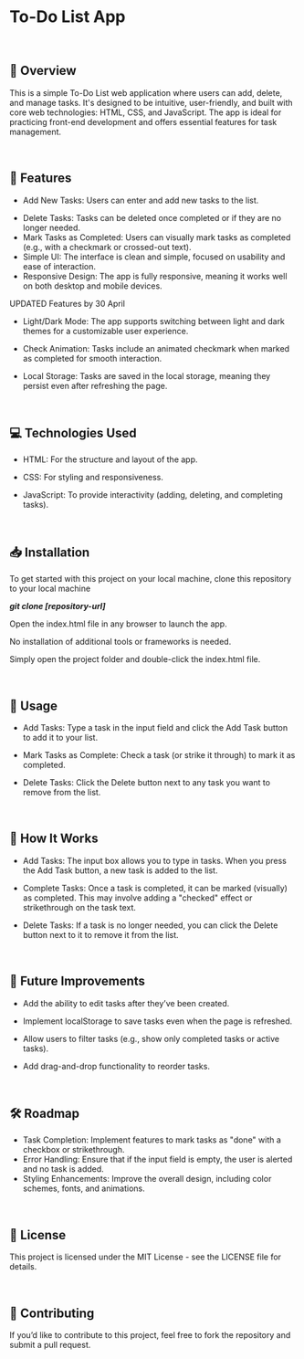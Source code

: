 <h1> To-Do List App </h1>
<br>

<h2>📖 Overview </h2>
<p>This is a simple To-Do List web application where users can add, delete, and manage tasks. It's designed to be intuitive, user-friendly, and built with core web technologies: HTML, CSS, and JavaScript. The app is ideal for practicing front-end development and offers essential features for task management.</p>
<br>

<h2> 🚀 Features </h2>
<p>
  
*  Add New Tasks: Users can enter and add new tasks to the list.

- Delete Tasks: Tasks can be deleted once completed or if they are no longer needed.
- Mark Tasks as Completed: Users can visually mark tasks as completed (e.g., with a checkmark or crossed-out text).
- Simple UI: The interface is clean and simple, focused on usability and ease of interaction.
- Responsive Design: The app is fully responsive, meaning it works well on both desktop and mobile devices.</p>

<p>UPDATED Features by 30 April


- Light/Dark Mode: The app supports switching between light and dark themes for a customizable user experience.
- Check Animation: Tasks include an animated checkmark when marked as completed for smooth interaction.

- Local Storage: Tasks are saved in the local storage, meaning they persist even after refreshing the page.</p>
<br>
<h2> 💻 Technologies Used </h2>

- HTML: For the structure and layout of the app.
- CSS: For styling and responsiveness.

- JavaScript: To provide interactivity (adding, deleting, and completing tasks).

<br>
<h2> 📥 Installation </h2>
<p>To get started with this project on your local machine, clone this repository to your local machine</p>

<b><em> git clone [repository-url] </b></em>

<p>Open the index.html file in any browser to launch the app.

No installation of additional tools or frameworks is needed.

Simply open the project folder and double-click the index.html file. </p>

<br>
<h2> 📱 Usage </h2>
<p>

- Add Tasks: Type a task in the input field and click the Add Task button to add it to your list.

- Mark Tasks as Complete: Check a task (or strike it through) to mark it as completed.

- Delete Tasks: Click the Delete button next to any task you want to remove from the list.</p>

<br>

<h2> 🔧 How It Works </h2>
<p>

- Add Tasks: The input box allows you to type in tasks. When you press the Add Task button, a new task is added to the list.
- Complete Tasks: Once a task is completed, it can be marked (visually) as completed. This may involve adding a "checked" effect or strikethrough on the task text.

- Delete Tasks: If a task is no longer needed, you can click the Delete button next to it to remove it from the list.</p>

<br>
<h2> 🌱 Future Improvements </h2>
<p>

- Add the ability to edit tasks after they’ve been created.

- Implement localStorage to save tasks even when the page is refreshed.

- Allow users to filter tasks (e.g., show only completed tasks or active tasks).

- Add drag-and-drop functionality to reorder tasks. </p>

<br>
<h2> 🛠️ Roadmap </h2>
<p>

- Task Completion: Implement features to mark tasks as "done" with a checkbox or strikethrough.
- Error Handling: Ensure that if the input field is empty, the user is alerted and no task is added.
- Styling Enhancements: Improve the overall design, including color schemes, fonts, and animations. </p>

<br>
<h2> 📝 License </h2>
<p> This project is licensed under the MIT License - see the LICENSE file for details. </p>

<br>
<h2> 🤝 Contributing </h2>
<p> If you’d like to contribute to this project, feel free to fork the repository and submit a pull request.</p>
<br>
